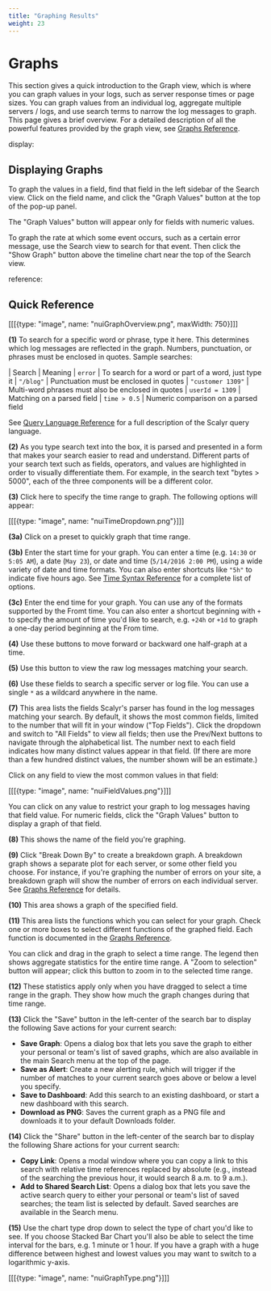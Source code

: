```yaml
---
title: "Graphing Results"
weight: 23
---
```


# Graphs

This section gives a quick introduction to the Graph view, which is where you can graph values in your logs, such as server response times or page sizes. You can graph values
from an individual log, aggregate multiple servers / logs, and use search terms to narrow the log messages to
graph. This page gives a brief overview. For a detailed description of all the powerful features provided by the
graph view, see [Graphs Reference](/help/graph-reference).


display: <Displaying Graphs>
## Displaying Graphs

To graph the values in a field, find that field in the left sidebar of the Search view. Click on the
field name, and click the "Graph Values" button at the top of the pop-up panel.

The "Graph Values" button will appear only for fields with numeric values.

To graph the rate at which some event occurs, such as a certain error message, use the Search view to search for that event.
Then click the "Show Graph" button above the timeline chart near the top of the Search view.


reference: <Quick Reference>
## Quick Reference


[[[{type: "image", name: "nuiGraphOverview.png", maxWidth: 750}]]]

**(1)** To search for a specific word or phrase, type it here. This determines which log messages are reflected in the
graph. Numbers, punctuation, or phrases must be enclosed in quotes. Sample searches:

| Search              | Meaning
| ``error``           | To search for a word or part of a word, just type it
| ``"/blog"``         | Punctuation must be enclosed in quotes
| ``"customer 1309"`` | Multi-word phrases must also be enclosed in quotes
| ``userId = 1309``   | Matching on a parsed field
| ``time > 0.5``      | Numeric comparison on a parsed field

See [Query Language Reference](/help/query-reference) for a full description of the 
Scalyr query language.

**(2)** As you type search text into the box, it is parsed and presented in a form that makes your search easier to read and understand.
Different parts of your search text such as fields, operators, and values are highlighted in order to visually differentiate them. For example, in the
search text "bytes > 5000", each of the three components will be a different color.

**(3)** Click here to specify the time range to graph. The following options will appear:

[[[{type: "image", name: "nuiTimeDropdown.png"}]]]

**(3a)** Click on a preset to quickly graph that time range.

**(3b)** Enter the start time for your graph. You can enter a time (e.g. ``14:30`` or ``5:05 AM``), a date (``May 23``),
or date and time (``5/14/2016 2:00 PM``), using a wide variety of date and time formats. You can also enter shortcuts
like ``"5h"`` to indicate five hours ago. See [Time Syntax Reference](/help/time-reference) 
for a complete list of options.

**(3c)** Enter the end time for your graph. You can use any of the formats supported by the Fromt time. You can also
enter a shortcut beginning with ``+`` to specify the amount of time you'd like to search, e.g. ``+24h`` or ``+1d``
to graph a one-day period beginning at the From time.


**(4)** Use these buttons to move forward or backward one half-graph at a time.


**(5)** Use this button to view the raw log messages matching your search.


**(6)** Use these fields to search a specific server or log file. You can use a single ``*`` as a
wildcard anywhere in the name.


**(7)** This area lists the fields Scalyr's parser has found in the log messages matching your search. By default,
it shows the most common fields, limited to the number that will fit in your window ("Top Fields"). Click the
dropdown and switch to "All Fields" to view all fields; then use the Prev/Next buttons to navigate through the
alphabetical list. The number next to each field indicates how many distinct values appear in that field. (If there
are more than a few hundred distinct values, the number shown will be an estimate.)

Click on any field to view the most common values in that field:

[[[{type: "image", name: "nuiFieldValues.png"}]]]

You can click on any value to restrict your graph to log messages having that field value. For numeric fields, click
the "Graph Values" button to display a graph of that field.


**(8)** This shows the name of the field you're graphing.


**(9)** Click "Break Down By" to create a breakdown graph. A breakdown graph shows a separate plot for each server,
or some other field you choose. For instance, if you're graphing the number of errors on your site, a breakdown graph
will show the number of errors on each individual server. See [Graphs Reference](/help/graph-reference#breakdown) 
for details.


**(10)** This area shows a graph of the specified field.


**(11)** This area lists the functions which you can select for your graph. Check one or more boxes to select
different functions of the graphed field. Each function is documented in the [Graphs Reference](/help/graph-reference).

You can click and drag in the graph to select a time range. The legend then shows aggregate statistics for the entire
time range. A "Zoom to selection" button will appear; click this button to zoom in to the selected time range.


**(12)** These statistics apply only when you have dragged to select a time range in the graph. They show how much
the graph changes during that time range.

**(13)** Click the "Save" button in the left-center of the search bar to display the following Save actions for your current search:

- **Save Graph**: Opens a dialog box that lets you save the graph to either your personal or team's list of saved graphs, which are also available in the main Search menu at the top of the page. 
- **Save as Alert**: Create a new alerting rule, which will trigger if the number of matches to your current search goes above or below a level you specify.
- **Save to Dashboard**: Add this search to an existing dashboard, or start a new dashboard with this search. 
- **Download as PNG**: Saves the current graph as a PNG file and downloads it to your default Downloads folder. 


**(14)** Click the "Share" button in the left-center of the search bar to display the following Share actions for your current search:

- **Copy Link**: Opens a modal window where you can copy a link to this search with relative time references replaced by absolute (e.g., instead of the searching the previous hour, it would search 8 a.m. to 9 a.m.).
- **Add to Shared Search List**: Opens a dialog box that lets you save the active search query to either your personal or team's list of saved searches; the team list is selected by default. Saved searches are available in the Search menu.


**(15)** Use the chart type drop down to select the type of chart you'd like to see.  If you choose Stacked Bar Chart 
you'll also be able to select the time interval for the bars, e.g. 1 minute or 1 hour.  If you have a graph with a huge
difference between highest and lowest values you may want to switch to a logarithmic y-axis.

[[[{type: "image", name: "nuiGraphType.png"}]]]